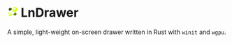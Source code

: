 # <img src="res/icon_small.svg" alt="LnDrawer Icon" height="24"> LnDrawer #
A simple, light-weight on-screen drawer written in Rust with `winit` and `wgpu`.